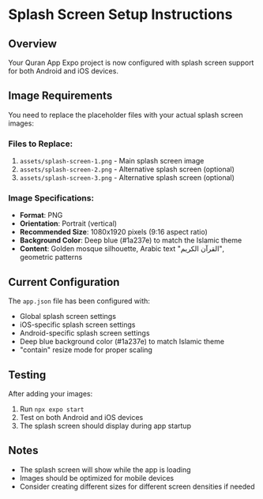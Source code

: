 # Splash Screen Setup Instructions

## Overview
Your Quran App Expo project is now configured with splash screen support for both Android and iOS devices.

## Image Requirements
You need to replace the placeholder files with your actual splash screen images:

### Files to Replace:
1. `assets/splash-screen-1.png` - Main splash screen image
2. `assets/splash-screen-2.png` - Alternative splash screen (optional)
3. `assets/splash-screen-3.png` - Alternative splash screen (optional)

### Image Specifications:
- **Format**: PNG
- **Orientation**: Portrait (vertical)
- **Recommended Size**: 1080x1920 pixels (9:16 aspect ratio)
- **Background Color**: Deep blue (#1a237e) to match the Islamic theme
- **Content**: Golden mosque silhouette, Arabic text "القرآن الكريم", geometric patterns

## Current Configuration
The `app.json` file has been configured with:
- Global splash screen settings
- iOS-specific splash screen settings
- Android-specific splash screen settings
- Deep blue background color (#1a237e) to match Islamic theme
- "contain" resize mode for proper scaling

## Testing
After adding your images:
1. Run `npx expo start`
2. Test on both Android and iOS devices
3. The splash screen should display during app startup

## Notes
- The splash screen will show while the app is loading
- Images should be optimized for mobile devices
- Consider creating different sizes for different screen densities if needed
